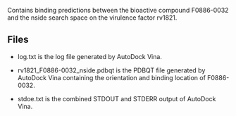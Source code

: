 Contains binding predictions between the bioactive compound F0886-0032 and the nside search space on the virulence factor rv1821.

## Files

- log.txt is the log file generated by AutoDock Vina.

- rv1821_F0886-0032_nside.pdbqt is the PDBQT file generated by AutoDock Vina containing the orientation and binding location of F0886-0032.

- stdoe.txt is the combined STDOUT and STDERR output of AutoDock Vina.

